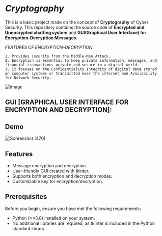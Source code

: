 # *Cryptography*
This is a basic project made on the concept of **Cryptography** of Cyber Security.
This repository contains the source code of **Encrypted and Unencrypted chatting system** and **GUI(Graphical User Interface) for Encryption-Decryption Messages**.

*FEATURES OF ENCRYPTION-DECRYPTION*

    1. Provides security from the Middle-Man Attack.
    2. Encryption is essential to keep private information, messages, and financial transactions private and secure in a digital world.
    3. It focuses on the Confidentiality Integrity of digital data stored on computer systems or transmitted over the internet and Availability for Network Security.

![image](https://github.com/Amrisha7/team_cyber/assets/136724257/86e4653d-e544-4df6-94bc-065c70a2c72e)

## GUI [GRAPHICAL USER INTERFACE FOR ENCRYPTION AND DECRYPTION]: 

## Demo

![Screenshot (470)](https://github.com/Amrisha7/Cryptography/assets/136724257/f19f4dbf-1875-48ba-90a1-e92d21fc2772)

## Features

- Message encryption and decryption.
- User-friendly GUI created with tkinter.
- Supports both encryption and decryption modes.
- Customizable key for encryption/decryption.

## Prerequisites

Before you begin, ensure you have met the following requirements:

- Python (>=3.0) installed on your system.
- No additional libraries are required, as tkinter is included in the Python standard library.
